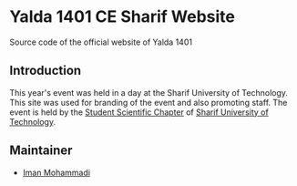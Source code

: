 # Yalda 1401 CE Sharif Website

Source code of the official website of Yalda 1401

## Introduction
This year's event was held in a day at the Sharif University of Technology.
This site was used for branding of the event and also promoting staff.
The event is held by the [Student Scientific Chapter](http://ssc.ce.sharif.edu) of [Sharif University of Technology](http://sharif.edu).

## Maintainer
- [Iman Mohammadi](https://github.com/Imanm02)
